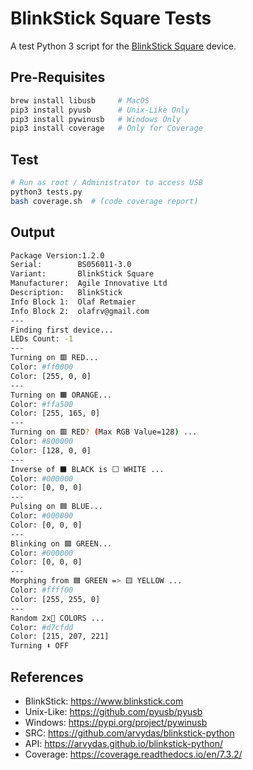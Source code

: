 # BlinkStick Square Tests

A test Python 3 script for the [BlinkStick Square](https://www.blinkstick.com/products/blinkstick-square) device.

## Pre-Requisites

```bash
brew install libusb     # MacOS
pip3 install pyusb      # Unix-Like Only
pip3 install pywinusb   # Windows Only
pip3 install coverage   # Only for Coverage
```

## Test
```bash
# Run as root / Administrator to access USB
python3 tests.py
bash coverage.sh  # (code coverage report)
```

## Output

```bash
Package Version:1.2.0
Serial:        BS056011-3.0
Variant:       BlinkStick Square
Manufacturer:  Agile Innovative Ltd
Description:   BlinkStick
Info Block 1:  Olaf Retmaier
Info Block 2:  olafrv@gmail.com
---
Finding first device...
LEDs Count: -1
---
Turning on 🟥 RED...
Color: #ff0000
Color: [255, 0, 0]
---
Turning on 🟧 ORANGE...
Color: #ffa500
Color: [255, 165, 0]
---
Turning on 🟥 RED? (Max RGB Value=128) ...
Color: #800000
Color: [128, 0, 0]
---
Inverse of ⬛ BLACK is ⬜ WHITE ...
Color: #000000
Color: [0, 0, 0]
---
Pulsing on 🟦 BLUE...
Color: #000000
Color: [0, 0, 0]
---
Blinking on 🟩 GREEN...
Color: #000000
Color: [0, 0, 0]
---
Morphing from 🟦 GREEN => 🟨 YELLOW ...
Color: #ffff00
Color: [255, 255, 0]
---
Random 2x🎁 COLORS ...
Color: #d7cfdd
Color: [215, 207, 221]
Turning ⬇️ OFF
```

## References

* BlinkStick: https://www.blinkstick.com
* Unix-Like: https://github.com/pyusb/pyusb
* Windows: https://pypi.org/project/pywinusb
* SRC: https://github.com/arvydas/blinkstick-python
* API: https://arvydas.github.io/blinkstick-python/
* Coverage: https://coverage.readthedocs.io/en/7.3.2/
